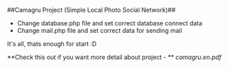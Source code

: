 ##Camagru Project (Simple Local Photo Social Network)##

- Change database.php file and set correct database connect data
- Change mail.php file and set correct data for sending mail

It's all, thats enough for start :D 

**Check this out if you want more detail about project - ** *camagru.en.pdf*
